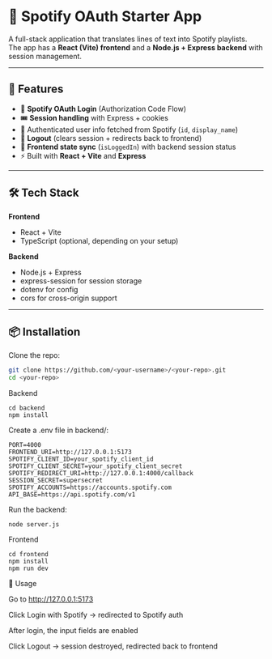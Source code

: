 # 🎵 Spotify OAuth Starter App  

A full-stack application that translates lines of text into Spotify playlists.  
The app has a **React (Vite) frontend** and a **Node.js + Express backend** with session management.  

---

## 🚀 Features
- 🔑 **Spotify OAuth Login** (Authorization Code Flow)  
- 🎟️ **Session handling** with Express + cookies  
- 👤 Authenticated user info fetched from Spotify (`id`, `display_name`)  
- 🚪 **Logout** (clears session + redirects back to frontend)  
- 🔄 **Frontend state sync** (`isLoggedIn`) with backend session status  
- ⚡ Built with **React + Vite** and **Express**  

---

## 🛠️ Tech Stack
**Frontend**
- React + Vite  
- TypeScript (optional, depending on your setup)  

**Backend**
- Node.js + Express  
- express-session for session storage  
- dotenv for config  
- cors for cross-origin support  

---

## 📦 Installation

Clone the repo:
```sh
git clone https://github.com/<your-username>/<your-repo>.git
cd <your-repo>
```

Backend
```
cd backend
npm install
```

Create a .env file in backend/:

```
PORT=4000
FRONTEND_URI=http://127.0.0.1:5173
SPOTIFY_CLIENT_ID=your_spotify_client_id
SPOTIFY_CLIENT_SECRET=your_spotify_client_secret
SPOTIFY_REDIRECT_URI=http://127.0.0.1:4000/callback
SESSION_SECRET=supersecret
SPOTIFY_ACCOUNTS=https://accounts.spotify.com
API_BASE=https://api.spotify.com/v1

```


Run the backend:

```
node server.js
```
Frontend
```
cd frontend
npm install
npm run dev 
```

🔑 Usage

Go to http://127.0.0.1:5173

Click Login with Spotify → redirected to Spotify auth

After login, the input fields are enabled

Click Logout → session destroyed, redirected back to frontend